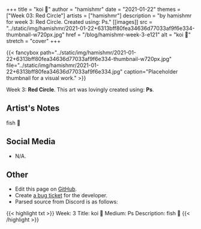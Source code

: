 +++
title =       "koi 🙂"
author =      "hamishmr"
date =        "2021-01-22"
themes =      ["Week 03: Red Circle"]
artists =     ["hamishmr"]
description = "by hamishmr for week 3: Red Circle. Created using: Ps."
[[images]]
              src = "../static/img/hamishmr/2021-01-22+6313bff80fea34636d77033af9f6e334-thumbnail-w720px.jpg"
              href = "/blog/hamishmr-week-3-e121"
              alt = "koi 🙂"
              stretch = "cover"
+++


{{< fancybox path="../static/img/hamishmr/2021-01-22+6313bff80fea34636d77033af9f6e334-thumbnail-w720px.jpg" file="../static/img/hamishmr/2021-01-22+6313bff80fea34636d77033af9f6e334.jpg" caption="Placeholder thumbnail for a visual work." >}}


Week 3: **Red Circle**. This art was lovingly created using: **Ps**.

## Artist's Notes

fish 🙂

## Social Media

- N/A.

## Other

- Edit this page on [GitHub](https://github.com/teaminkling/web-refresh/edit/main/content/blog/hamishmr-week-3-e121.md).
- Create [a bug ticket](https://github.com/teaminkling/web-refresh/issues/new?assignees=&labels=bug&template=problem-report.md&title=) for the developer.
- Parsed source from Discord is as follows:

{{< highlight txt >}}
Week: 3
Title: koi 🙂
Medium: Ps
Description:
fish 🙂
{{< /highlight >}}